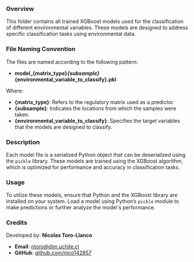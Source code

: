 ### Overview
This folder contains all trained XGBoost models used for the classification of different environmental variables. These models are designed to address specific classification tasks using environmental data.

### File Naming Convention
The files are named according to the following pattern:
- **model_{matrix_type}_{subsample}_{environmental_variable_to_classify}.pkl**

Where:
- **{matrix_type}**: Refers to the regulatory matrix used as a predictor.
- **{subsample}**: Indicates the locations from which the samples were taken.
- **{environmental_variable_to_classify}**: Specifies the target variables that the models are designed to classify.

### Description
Each model file is a serialized Python object that can be deserialized using the `pickle` library. These models are trained using the XGBoost algorithm, which is optimized for performance and accuracy in classification tasks.

### Usage
To utilize these models, ensure that Python and the XGBoost library are installed on your system. Load a model using Python’s `pickle` module to make predictions or further analyze the model's performance.

### Credits
Developed by: **Nicolas Toro-Llanco**
- **Email**: [ntoro@dim.uchile.cl](mailto:ntoro@dim.uchile.cl)
- **GitHub**: [github.com/nico142857](https://github.com/nico142857)
